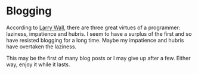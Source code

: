 # Blogging

[description]: # (I've started blogging.)

According to [Larry Wall](http://en.wikipedia.org/wiki/Larry_Wall), there are
three great virtues of a programmer: laziness, impatience and hubris. I seem
to have a surplus of the first and so have resisted blogging for a long time.
Maybe my impatience and hubris have overtaken the laziness.

This may be the first of many blog posts or I may give up after a few. Either
way, enjoy it while it lasts.
